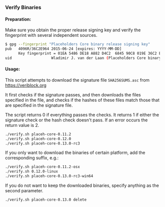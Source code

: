 ### Verify Binaries

#### Preparation:

Make sure you obtain the proper release signing key and verify the fingerprint with several independent sources.

```sh
$ gpg --fingerprint "Placeholders Core binary release signing key"
pub   4096R/36C2E964 2015-06-24 [expires: YYYY-MM-DD]
      Key fingerprint = 01EA 5486 DE18 A882 D4C2  6845 90C8 019E 36C2 E964
uid                  Wladimir J. van der Laan (Placeholders Core binary release signing key) <laanwj@gmail.com>
```

#### Usage:

This script attempts to download the signature file `SHA256SUMS.asc` from https://veriblock.org

It first checks if the signature passes, and then downloads the files specified in the file, and checks if the hashes of these files match those that are specified in the signature file.

The script returns 0 if everything passes the checks. It returns 1 if either the signature check or the hash check doesn't pass. If an error occurs the return value is 2.


```sh
./verify.sh placeh-core-0.11.2
./verify.sh placeh-core-0.12.0
./verify.sh placeh-core-0.13.0-rc3
```

If you only want to download the binaries of certain platform, add the corresponding suffix, e.g.:

```sh
./verify.sh placeh-core-0.11.2-osx
./verify.sh 0.12.0-linux
./verify.sh placeh-core-0.13.0-rc3-win64
```

If you do not want to keep the downloaded binaries, specify anything as the second parameter.

```sh
./verify.sh placeh-core-0.13.0 delete
```

